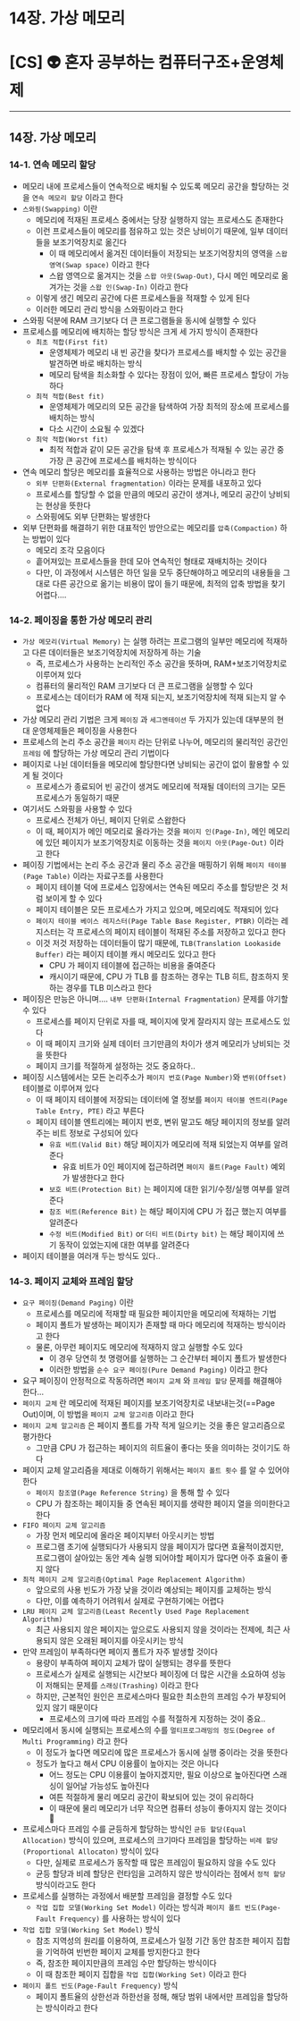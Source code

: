 # 14장. 가상 메모리

# [CS] 👽 혼자 공부하는 컴퓨터구조+운영체제

---

## 14장. 가상 메모리

### 14-1. 연속 메모리 할당

- 메모리 내에 프로세스들이 연속적으로 배치될 수 있도록 메모리 공간을 할당하는 것을 `연속 메모리 할당` 이라고 한다
- `스와핑(Swapping)` 이란
  - 메모리에 적재된 프로세스 중에서는 당장 실행하지 않는 프로세스도 존재한다
  - 이런 프로세스들이 메모리를 점유하고 있는 것은 낭비이기 때문에, 일부 데이터들을 보조기억장치로 옮긴다
    - 이 때 메모리에서 옮겨진 데이터들이 저장되는 보조기억장치의 영역을 `스왑 영역(Swap space)` 이라고 한다
    - 스왑 영역으로 옮겨지는 것을 `스왑 아웃(Swap-Out)`, 다시 메인 메모리로 옮겨가는 것을 `스왑 인(Swap-In)` 이라고 한다
  - 이렇게 생긴 메모리 공간에 다른 프로세스들을 적재할 수 있게 된다
  - 이러한 메모리 관리 방식을 스와핑이라고 한다
- 스와핑 덕분에 RAM 크기보다 더 큰 프로그램들을 동시에 실행할 수 있다
- 프로세스를 메모리에 배치하는 할당 방식은 크게 세 가지 방식이 존재한다
  - `최초 적합(First fit)`
    - 운영체제가 메모리 내 빈 공간을 찾다가 프로세스를 배치할 수 있는 공간을 발견하면 바로 배치하는 방식
    - 메모리 탐색을 최소화할 수 있다는 장점이 있어, 빠른 프로세스 할당이 가능하다
  - `최적 적합(Best fit)`
    - 운영체제가 메모리의 모든 공간을 탐색하여 가장 최적의 장소에 프로세스를 배치하는 방식
    - 다소 시간이 소요될 수 있겠다
  - `최악 적합(Worst fit)`
    - 최적 적합과 같이 모든 공간을 탐색 후 프로세스가 적재될 수 있는 공간 중 가장 큰 공간에 프로세스를 배치하는 방식이다
- 연속 메모리 할당은 메모리를 효율적으로 사용하는 방법은 아니라고 한다
  - `외부 단편화(External fragmentation)` 이라는 문제를 내포하고 있다
  - 프로세스를 할당할 수 없을 만큼의 메모리 공간이 생겨나, 메모리 공간이 낭비되는 현상을 뜻한다
  - 스와핑에도 외부 단편화는 발생한다
- 외부 단편화를 해결하기 위한 대표적인 방안으로는 메모리를 `압축(Compaction)` 하는 방법이 있다
  - 메모리 조각 모음이다
  - 흩어져있는 프로세스들을 한데 모아 연속적인 형태로 재배치하는 것이다
  - 다만, 이 과정에서 시스템은 하던 일을 모두 중단해야하고 메모리의 내용들을 그대로 다른 공간으로 옮기는 비용이 많이 들기 때문에, 최적의 압축 방법을 찾기 어렵다….

### 14-2. 페이징을 통한 가상 메모리 관리

- `가상 메모리(Virtual Memory)` 는 실행 하려는 프로그램의 일부만 메모리에 적재하고 다른 데이터들은 보조기억장치에 저장하게 하는 기술
  - 즉, 프로세스가 사용하는 논리적인 주소 공간을 뜻하며, RAM+보조기억장치로 이루어져 있다
  - 컴퓨터의 물리적인 RAM 크기보다 더 큰 프로그램을 실행할 수 있다
  - 프로세스는 데이터가 RAM 에 적재 되는지, 보조기억장치에 적재 되는지 알 수 없다
- 가상 메모리 관리 기법은 크게 `페이징` 과 `세그멘테이션` 두 가지가 있는데 대부분의 현대 운영체제들은 페이징을 사용한다
- 프로세스의 논리 주소 공간을 `페이지` 라는 단위로 나누어, 메모리의 물리적인 공간인 `프레임` 에 할당하는 가상 메모리 관리 기법이다
- 페이지로 나뉜 데이터들을 메모리에 할당한다면 낭비되는 공간이 없이 활용할 수 있게 될 것이다
  - 프로세스가 종료되어 빈 공간이 생겨도 메모리에 적재될 데이터의 크기는 모든 프로세스가 동일하기 때문
- 여기서도 스와핑을 사용할 수 있다
  - 프로세스 전체가 아닌, 페이지 단위로 스왑한다
  - 이 때, 페이지가 메인 메모리로 올라가는 것을 `페이지 인(Page-In)`, 메인 메모리에 있던 페이지가 보조기억장치로 이동하는 것을 `페이지 아웃(Page-Out)` 이라고 한다
- 페이징 기법에서는 논리 주소 공간과 물리 주소 공간을 매핑하기 위해 `페이지 테이블(Page Table)` 이라는 자료구조를 사용한다
  - 페이지 테이블 덕에 프로세스 입장에서는 연속된 메모리 주소를 할당받은 것 처럼 보이게 할 수 있다
  - 페이지 테이블은 모든 프로세스가 가지고 있으며, 메모리에도 적재되어 있다
  - `페이지 테이블 베이스 레지스터(Page Table Base Register, PTBR)` 이라는 레지스터는 각 프로세스의 페이지 테이블이 적재된 주소를 저장하고 있다고 한다
  - 이것 저것 저장하는 데이터들이 많기 때문에, `TLB(Translation Lookaside Buffer)` 라는 페이지 테이블 캐시 메모리도 있다고 한다
    - CPU 가 페이지 테이블에 접근하는 비용을 줄여준다
    - 캐시이기 때문에, CPU 가 TLB 를 참조하는 경우는 TLB 히트, 참조하지 못하는 경우를 TLB 미스라고 한다
- 페이징은 만능은 아니며…. `내부 단편화(Internal Fragmentation)` 문제를 야기할 수 있다
  - 프로세스를 페이지 단위로 자를 때, 페이지에 맞게 잘라지지 않는 프로세스도 있다
  - 이 때 페이지 크기와 실제 데이터 크기만큼의 차이가 생겨 메모리가 낭비되는 것을 뜻한다
  - 페이지 크기를 적절하게 설정하는 것도 중요하다..
- 페이징 시스템에서는 모든 논리주소가 `페이지 번호(Page Number)`와 `변위(Offset)` 테이블로 이루어져 있다
  - 이 때 페이지 테이블에 저장되는 데이터에 열 정보를 `페이지 테이블 엔트리(Page Table Entry, PTE)` 라고 부른다
  - 페이지 테이블 엔트리에는 페이지 번호, 변위 말고도 해당 페이지의 정보를 알려주는 비트 정보로 구성되어 있다
    - `유효 비트(Valid Bit)` 해당 페이지가 메모리에 적재 되었는지 여부를 알려준다
      - 유효 비트가 0인 페이지에 접근하려면 `페이지 폴트(Page Fault)` 예외가 발생한다고 한다
    - `보호 비트(Protection Bit)` 는 페이지에 대한 읽기/수정/실행 여부를 알려준다
    - `참조 비트(Reference Bit)` 는 해당 페이지에 CPU 가 접근 했는지 여부를 알려준다
    - `수정 비트(Modified Bit)` or `더티 비트(Dirty bit)` 는 해당 페이지에 쓰기 동작이 있었는지에 대한 여부를 알려준다
- 페이지 테이블을 여러개 두는 방식도 있다..

### 14-3. 페이지 교체와 프레임 할당

- `요구 페이징(Demand Paging)` 이란
  - 프로세스를 메모리에 적재할 때 필요한 페이지만을 메모리에 적재하는 기법
  - 페이지 폴트가 발생하는 페이지가 존재할 때 마다 메모리에 적재하는 방식이라고 한다
  - 물론, 아무런 페이지도 메모리에 적재하지 않고 실행할 수도 있다
    - 이 경우 당연히 첫 명령어를 실행하는 그 순간부터 페이지 폴트가 발생한다
    - 이러한 방법을 `순수 요구 페이징(Pure Demand Paging)` 이라고 한다
- 요구 페이징이 안정적으로 작동하려면 `페이지 교체` 와 `프레임 할당` 문제를 해결해야 한다…
- `페이지 교체` 란 메모리에 적재된 페이지를 보조기억장치로 내보내는것(==Page Out)이며, 이 방법을 `페이지 교체 알고리즘` 이라고 한다
- `페이지 교체 알고리즘` 은 페이지 폴트를 가작 적게 일으키는 것을 좋은 알고리즘으로 평가한다
  - 그만큼 CPU 가 접근하는 페이지의 히트율이 좋다는 뜻을 의미하는 것이기도 하다
- 페이지 교체 알고리즘을 제대로 이해하기 위해서는 `페이지 폴트 횟수` 를 알 수 있어야 한다
  - `페이지 참조열(Page Reference String)` 을 통해 할 수 있다
  - CPU 가 참조하는 페이지들 중 연속된 페이지를 생략한 페이지 열을 의미한다고 한다
- `FIFO 페이지 교체 알고리즘`
  - 가장 먼저 메모리에 올라온 페이지부터 아웃시키는 방법
  - 프로그램 초기에 실행되다가 사용되지 않을 페이지가 많다면 효율적이겠지만, 프로그램이 살아있는 동안 계속 실행 되어야할 페이지가 많다면 아주 효율이 좋지 않다
- `최적 페이지 교체 알고리즘(Optimal Page Replacement Algorithm)`
  - 앞으로의 사용 빈도가 가장 낮을 것이라 예상되는 페이지를 교체하는 방식
  - 다만, 이를 예측하기 어려워서 실제로 구현하기에는 어렵다
- `LRU 페이지 교체 알고리즘(Least Recently Used Page Replacement Algorithm)`
  - 최근 사용되지 않은 페이지는 앞으로도 사용되지 않을 것이라는 전제에, 최근 사용되지 않은 오래된 페이지를 아웃시키는 방식
- 만약 프레임이 부족하다면 페이지 폴트가 자주 발생할 것이다
  - 용량이 부족하여 페이지 교체가 많이 실행되는 경우를 뜻한다
  - 프로세스가 실제로 실행되는 시간보다 페이징에 더 많은 시간을 소요하여 성능이 저해되는 문제를 `스래싱(Trashing)` 이라고 한다
  - 하지만, 근본적인 원인은 프로세스마다 필요한 최소한의 프레임 수가 부장되어 있지 않기 때문이다
    - 프로세스의 크기에 따라 프레임 수를 적절하게 지정하는 것이 중요..
- 메모리에서 동시에 실행되는 프로세스의 수를 `멀티프로그래밍의 정도(Degree of Multi Programming)` 라고 한다
  - 이 정도가 높다면 메모리에 많은 프로세스가 동시에 실행 중이라는 것을 뜻한다
  - 정도가 높다고 해서 CPU 이용률이 높아지는 것은 아니다
    - 어느 정도는 CPU 이용률이 높아지겠지만, 필요 이상으로 높아진다면 스래싱이 일어날 가능성도 높아진다
    - 여튼 적절하게 물리 메모리 공간이 확보되어 있는 것이 유리하다
    - 이 때문에 물리 메모리가 너무 작으면 컴퓨터 성능이 좋아지지 않는 것이다 🫢
- 프로세스마다 프레임 수를 균등하게 할당하는 방식인 `균등 할당(Equal Allocation)` 방식이 있으며, 프로세스의 크기마다 프레임을 할당하는 `비례 할당(Proportional Allocaton)` 방식이 있다
  - 다만, 실제로 프로세스가 동작할 때 많은 프레임이 필요하지 않을 수도 있다
  - 균등 할당과 비례 할당은 런타임을 고려하지 않은 방식이라는 점에서 `정적 할당` 방식이라고도 한다
- 프로세스를 실행하는 과정에서 배분할 프레임을 결정할 수도 있다
  - `작업 집합 모델(Working Set Model)` 이라는 방식과 `페이지 폴트 빈도(Page-Fault Frequency)` 를 사용하는 방식이 있다
- `작업 집합 모델(Working Set Model)` 방식
  - 참조 지역성의 원리를 이용하여, 프로세스가 일정 기간 동안 참조한 페이지 집합을 기억하여 빈번한 페이지 교체를 방지한다고 한다
  - 즉, 참조한 페이지만큼의 프레임 수만 할당하는 방식이다
  - 이 때 참조한 페이지 집합을 `작업 집합(Working Set)` 이라고 한다
- `페이지 폴트 빈도(Page-Fault Frequency)` 방식
  - 페이지 폴트율의 상한선과 하한선을 정해, 해당 범위 내에서만 프레임을 할당하는 방식이라고 한다

